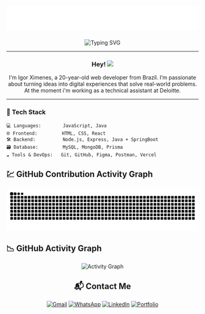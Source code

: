 <h1 align="center">
  <img src="https://raw.githubusercontent.com/igorrxz/old-profile-readme/master/name.svg" alt="Igor Ximenes" />
</h1>

<p align="center">
  <img src="https://readme-typing-svg.herokuapp.com?font=Fira+Code&size=20&pause=1000&center=true&vCenter=true&width=500&lines=Full+Stack+Developer+in+the+making;Passionate+about+technology+and+innovation;Always+looking+for+new+challenges&color=00BFFF" alt="Typing SVG" />
</p>

---

<p align="center">
  <h3 align="center">Hey! <img src="https://github.com/TheDudeThatCode/TheDudeThatCode/blob/master/Assets/Hi.gif" width="29px"></h1>  
</p>

<p align="center">
  I'm Igor Ximenes, a 20-year-old web developer from Brazil. I’m passionate about turning ideas into digital experiences that solve real-world problems. At the moment i'm working as a technical assistant at Deloitte.
</p>

---

### 🚀 Tech Stack

```plaintext
💻 Languages:        JavaScript, Java
🌐 Frontend:         HTML, CSS, React
🛠️ Backend:          Node.js, Express, Java + SpringBoot
🗃️ Database:         MySQL, MongoDB, Prisma
☁️ Tools & DevOps:   Git, GitHub, Figma, Postman, Vercel
```

<h2>💹 GitHub Contribution Activity Graph</h2>

<p align="center">
  <img src="https://github.com/igorrxz/igorrxz/blob/output/github-contribution-grid-snake.svg?raw=true" alt="GitHub contribution snake" />
</p>

<h2>📉 GitHub Activity Graph</h2>

<p align="center">
  <img src="https://github-readme-activity-graph.vercel.app/graph?username=igorrxz&theme=tokyo-night&point=ffffff&line=00BFFF&hide_border=true" alt="Activity Graph"/>
</p>

<h2 align="center">📬 Contact Me</h2>  

<p align="center">
  <a href="mailto:igorrx24072004@gmail.com"><img src="https://img.shields.io/badge/Gmail-D14836?style=for-the-badge&logo=gmail&logoColor=white" alt="Gmail"/></a>
  <a href="https://wa.me/5581996697908"><img src="https://img.shields.io/badge/WhatsApp-2AB774?style=for-the-badge&logo=whatsapp&logoColor=white" alt="WhatsApp"/></a>
  <a href="https://www.linkedin.com/in/igor-ximenes-de-oliveira-rocha-84859226b/"><img src="https://img.shields.io/badge/LinkedIn-0077B5?style=for-the-badge&logo=linkedin&logoColor=white" alt="LinkedIn"/></a>
  <a href="https://portfolio-ximenes.netlify.app"><img src="https://img.shields.io/badge/Portfolio-3AAFA9?style=for-the-badge&logo=netlify&logoColor=white" alt="Portfolio"/></a>
</p>

